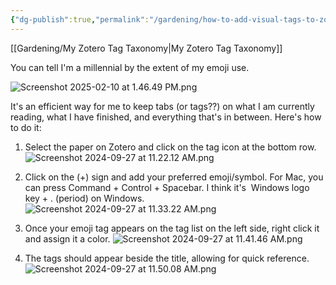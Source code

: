 ```yaml
---
{"dg-publish":true,"permalink":"/gardening/how-to-add-visual-tags-to-zotero-quick-and-dirty/","created":"2024-09-27T11:51:21.000+08:00","updated":"2025-02-12T08:39:35.866+08:00"}
---
```


[[Gardening/My Zotero Tag Taxonomy\|My Zotero Tag Taxonomy]]

You can tell I'm a millennial by the extent of my emoji use.

![Screenshot 2025-02-10 at 1.46.49 PM.png](/img/user/Extras/Screenshot%202025-02-10%20at%201.46.49%20PM.png)

It's an efficient way for me to keep tabs (or tags??) on what I am currently reading,  what I have finished, and everything that's in between. Here's how to do it:

1. Select the paper on Zotero and click on the tag icon at the bottom row. 
![Screenshot 2024-09-27 at 11.22.12 AM.png](/img/user/Extras/Screenshot%202024-09-27%20at%2011.22.12%20AM.png)
2. Click on the (+) sign and add your preferred emoji/symbol. For Mac, you can press Command + Control + Spacebar. I think it's  Windows logo key + . (period) on Windows.
![Screenshot 2024-09-27 at 11.33.22 AM.png](/img/user/Extras/Screenshot%202024-09-27%20at%2011.33.22%20AM.png)
3. Once your emoji tag appears on the tag list on the left side, right click it and assign it a color.
![Screenshot 2024-09-27 at 11.41.46 AM.png](/img/user/Extras/Screenshot%202024-09-27%20at%2011.41.46%20AM.png)

4. The tags should appear beside the title, allowing for quick reference.
![Screenshot 2024-09-27 at 11.50.08 AM.png](/img/user/Extras/Screenshot%202024-09-27%20at%2011.50.08%20AM.png)

